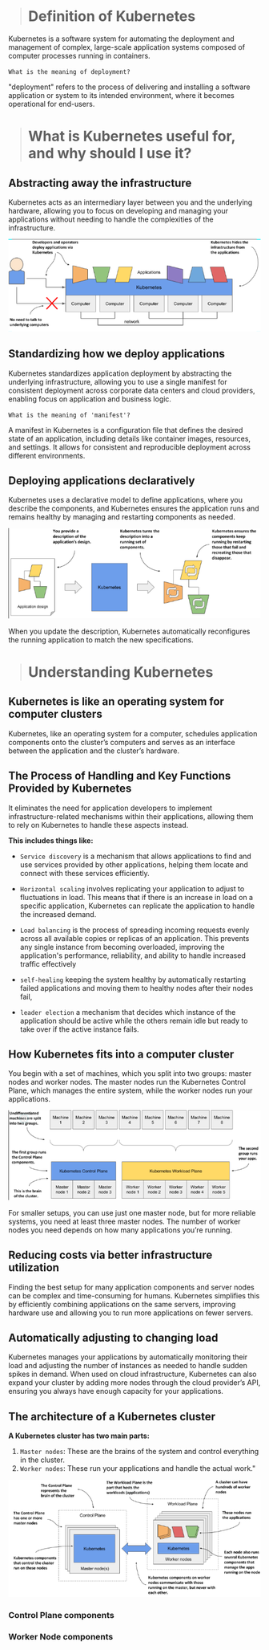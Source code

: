 > # Definition of Kubernetes

Kubernetes is a software system for automating the deployment and management of complex, large-scale application systems composed of computer processes running in containers.

`What is the meaning of deployment?`

"deployment" refers to the process of delivering and installing a software application or system to its intended environment, where it becomes operational for end-users.

> # What is Kubernetes useful for, and why should I use it?

## Abstracting away the infrastructure

Kubernetes acts as an intermediary layer between you and the underlying hardware, allowing you to focus on developing and managing your applications without needing to handle the complexities of the infrastructure.

![alt text](./images//kubernetes_infrastructure_developers.png)

## Standardizing how we deploy applications

Kubernetes standardizes application deployment by abstracting the underlying infrastructure, allowing you to use a single manifest for consistent deployment across corporate data centers and cloud providers, enabling focus on application and business logic.

`What is the meaning of 'manifest'?`

A manifest in Kubernetes is a configuration file that defines the desired state of an application, including details like container images, resources, and settings. It allows for consistent and reproducible deployment across different environments.

## Deploying applications declaratively

Kubernetes uses a declarative model to define applications, where you describe the components, and Kubernetes ensures the application runs and remains healthy by managing and restarting components as needed.

![alt text](./images//compelte_picture_about_kubernetes.png)

When you update the description, Kubernetes automatically reconfigures the running application to match the new specifications.

> # Understanding Kubernetes

## Kubernetes is like an operating system for computer clusters

Kubernetes, like an operating system for a computer, schedules application components onto the cluster’s computers and serves as an interface between the application and the cluster’s hardware.

## The Process of Handling and Key Functions Provided by Kubernetes

It eliminates the need for application developers to implement infrastructure-related mechanisms within their applications, allowing them to rely on Kubernetes to handle these aspects instead.

**This includes things like:**

- `Service discovery` is a mechanism that allows applications to find and use services provided by other applications, helping them locate and connect with these services efficiently.

- `Horizontal scaling` involves replicating your application to adjust to fluctuations in load. This means that if there is an increase in load on a specific application, Kubernetes can replicate the application to handle the increased demand.

- `Load balancing` is the process of spreading incoming requests evenly across all available copies or replicas of an application. This prevents any single instance from becoming overloaded, improving the application's performance, reliability, and ability to handle increased traffic effectively

- `self-healing` keeping the system healthy by automatically restarting failed applications and moving them to healthy nodes after their nodes fail,

- `leader election` a mechanism that decides which instance of the application should be active while the others remain idle but ready to take over if the active instance fails.

## How Kubernetes fits into a computer cluster

You begin with a set of machines, which you split into two groups: master nodes and worker nodes. The master nodes run the Kubernetes Control Plane, which manages the entire system, while the worker nodes run your applications.

![alt-text](./images/MachinesIntoTwoGroups.png)

For smaller setups, you can use just one master node, but for more reliable systems, you need at least three master nodes. The number of worker nodes you need depends on how many applications you’re running.

## Reducing costs via better infrastructure utilization

Finding the best setup for many application components and server nodes can be complex and time-consuming for humans. Kubernetes simplifies this by efficiently combining applications on the same servers, improving hardware use and allowing you to run more applications on fewer servers.

## Automatically adjusting to changing load

Kubernetes manages your applications by automatically monitoring their load and adjusting the number of instances as needed to handle sudden spikes in demand. When used on cloud infrastructure, Kubernetes can also expand your cluster by adding more nodes through the cloud provider’s API, ensuring you always have enough capacity for your applications.

## The architecture of a Kubernetes cluster

**A Kubernetes cluster has two main parts:**

1. `Master nodes`: These are the brains of the system and control everything in the cluster.
2. `Worker nodes`: These run your applications and handle the actual work."

![alt-text](./images/architecture_of_kubernetes_cluster.png)

### Control Plane components

### Worker Node components
